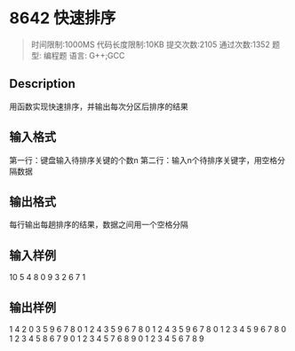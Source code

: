 # 8642 快速排序

> 时间限制:1000MS 代码长度限制:10KB
> 提交次数:2105 通过次数:1352
> 题型: 编程题 语言: G++;GCC

## Description

用函数实现快速排序，并输出每次分区后排序的结果

## 输入格式

第一行：键盘输入待排序关键的个数n
第二行：输入n个待排序关键字，用空格分隔数据

## 输出格式

每行输出每趟排序的结果，数据之间用一个空格分隔

## 输入样例

10
5 4 8 0 9 3 2 6 7 1

## 输出样例

1 4 2 0 3 5 9 6 7 8
0 1 2 4 3 5 9 6 7 8
0 1 2 4 3 5 9 6 7 8
0 1 2 3 4 5 9 6 7 8
0 1 2 3 4 5 8 6 7 9
0 1 2 3 4 5 7 6 8 9
0 1 2 3 4 5 6 7 8 9